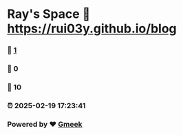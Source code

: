 # Ray's Space :link: https://rui03y.github.io/blog 
### :page_facing_up: [1](https://rui03y.github.io/blog/tag.html) 
### :speech_balloon: 0 
### :hibiscus: 10 
### :alarm_clock: 2025-02-19 17:23:41 
### Powered by :heart: [Gmeek](https://github.com/Meekdai/Gmeek)
